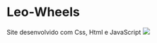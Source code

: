 # Leo-Wheels
Site desenvolvido com Css, Html e JavaScript
<img src="https://discord.com/channels/877977190099210251/900862006763081818/900937123392274544">
